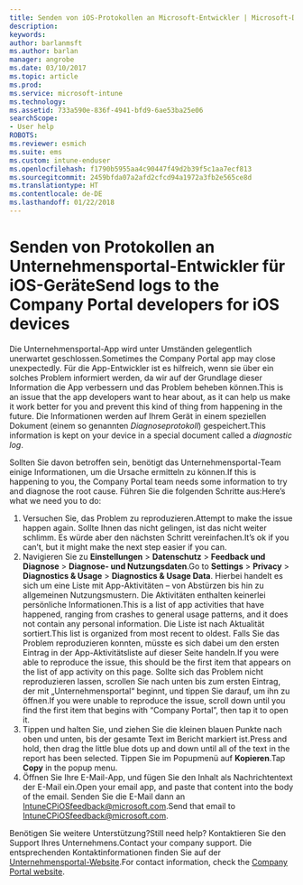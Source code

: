 ```yaml
---
title: Senden von iOS-Protokollen an Microsoft-Entwickler | Microsoft-Dokumentation
description: 
keywords: 
author: barlanmsft
ms.author: barlan
manager: angrobe
ms.date: 03/10/2017
ms.topic: article
ms.prod: 
ms.service: microsoft-intune
ms.technology: 
ms.assetid: 733a590e-836f-4941-bfd9-6ae53ba25e06
searchScope:
- User help
ROBOTS: 
ms.reviewer: esmich
ms.suite: ems
ms.custom: intune-enduser
ms.openlocfilehash: f1790b5955aa4c90447f49d2b39f5c1aa7ecf813
ms.sourcegitcommit: 2459bfda07a2afd2cfcd94a1972a3fb2e565ce8d
ms.translationtype: HT
ms.contentlocale: de-DE
ms.lasthandoff: 01/22/2018
---
```

# <a name="send-logs-to-the-company-portal-developers-for-ios-devices"></a><span data-ttu-id="da30a-102">Senden von Protokollen an Unternehmensportal-Entwickler für iOS-Geräte</span><span class="sxs-lookup"><span data-stu-id="da30a-102">Send logs to the Company Portal developers for iOS devices</span></span>

<span data-ttu-id="da30a-103">Die Unternehmensportal-App wird unter Umständen gelegentlich unerwartet geschlossen.</span><span class="sxs-lookup"><span data-stu-id="da30a-103">Sometimes the Company Portal app may close unexpectedly.</span></span> <span data-ttu-id="da30a-104">Für die App-Entwickler ist es hilfreich, wenn sie über ein solches Problem informiert werden, da wir auf der Grundlage dieser Information die App verbessern und das Problem beheben können.</span><span class="sxs-lookup"><span data-stu-id="da30a-104">This is an issue that the app developers want to hear about, as it can help us make it work better for you and prevent this kind of thing from happening in the future.</span></span> <span data-ttu-id="da30a-105">Die Informationen werden auf Ihrem Gerät in einem speziellen Dokument (einem so genannten _Diagnoseprotokoll_) gespeichert.</span><span class="sxs-lookup"><span data-stu-id="da30a-105">This information is kept on your device in a special document called a _diagnostic log_.</span></span>

<span data-ttu-id="da30a-106">Sollten Sie davon betroffen sein, benötigt das Unternehmensportal-Team einige Informationen, um die Ursache ermitteln zu können.</span><span class="sxs-lookup"><span data-stu-id="da30a-106">If this is happening to you, the Company Portal team needs some information to try and diagnose the root cause.</span></span> <span data-ttu-id="da30a-107">Führen Sie die folgenden Schritte aus:</span><span class="sxs-lookup"><span data-stu-id="da30a-107">Here’s what we need you to do:</span></span>

1.  <span data-ttu-id="da30a-108">Versuchen Sie, das Problem zu reproduzieren.</span><span class="sxs-lookup"><span data-stu-id="da30a-108">Attempt to make the issue happen again.</span></span> <span data-ttu-id="da30a-109">Sollte Ihnen das nicht gelingen, ist das nicht weiter schlimm. Es würde aber den nächsten Schritt vereinfachen.</span><span class="sxs-lookup"><span data-stu-id="da30a-109">It’s ok if you can’t, but it might make the next step easier if you can.</span></span>
2.  <span data-ttu-id="da30a-110">Navigieren Sie zu __Einstellungen__ > __Datenschutz__ > __Feedback und Diagnose__ > __Diagnose- und Nutzungsdaten__.</span><span class="sxs-lookup"><span data-stu-id="da30a-110">Go to __Settings__ > __Privacy__ > __Diagnostics & Usage__ > __Diagnostics & Usage Data__.</span></span> <span data-ttu-id="da30a-111">Hierbei handelt es sich um eine Liste mit App-Aktivitäten – von Abstürzen bis hin zu allgemeinen Nutzungsmustern. Die Aktivitäten enthalten keinerlei persönliche Informationen.</span><span class="sxs-lookup"><span data-stu-id="da30a-111">This is a list of app activities that have happened, ranging from crashes to general usage patterns, and it does not contain any personal information.</span></span> <span data-ttu-id="da30a-112">Die Liste ist nach Aktualität sortiert.</span><span class="sxs-lookup"><span data-stu-id="da30a-112">This list is organized from most recent to oldest.</span></span> <span data-ttu-id="da30a-113">Falls Sie das Problem reproduzieren konnten, müsste es sich dabei um den ersten Eintrag in der App-Aktivitätsliste auf dieser Seite handeln.</span><span class="sxs-lookup"><span data-stu-id="da30a-113">If you were able to reproduce the issue, this should be the first item that appears on the list of app activity on this page.</span></span> <span data-ttu-id="da30a-114">Sollte sich das Problem nicht reproduzieren lassen, scrollen Sie nach unten bis zum ersten Eintrag, der mit „Unternehmensportal“ beginnt, und tippen Sie darauf, um ihn zu öffnen.</span><span class="sxs-lookup"><span data-stu-id="da30a-114">If you were unable to reproduce the issue, scroll down until you find the first item that begins with “Company Portal”, then tap it to open it.</span></span>
3.  <span data-ttu-id="da30a-115">Tippen und halten Sie, und ziehen Sie die kleinen blauen Punkte nach oben und unten, bis der gesamte Text im Bericht markiert ist.</span><span class="sxs-lookup"><span data-stu-id="da30a-115">Press and hold, then drag the little blue dots up and down until all of the text in the report has been selected.</span></span> <span data-ttu-id="da30a-116">Tippen Sie im Popupmenü auf __Kopieren__.</span><span class="sxs-lookup"><span data-stu-id="da30a-116">Tap __Copy__ in the popup menu.</span></span>
4.  <span data-ttu-id="da30a-117">Öffnen Sie Ihre E-Mail-App, und fügen Sie den Inhalt als Nachrichtentext der E-Mail ein.</span><span class="sxs-lookup"><span data-stu-id="da30a-117">Open your email app, and paste that content into the body of the email.</span></span> <span data-ttu-id="da30a-118">Senden Sie die E-Mail dann an <a href="mailto:IntuneCPiOSfeedback@microsoft.com?subject=My Company Portal App Closed Unexpectedly&body=Press and hold, then paste your copied Company Portal app logs here.">IntuneCPiOSfeedback@microsoft.com</a>.</span><span class="sxs-lookup"><span data-stu-id="da30a-118">Send that email to <a href="mailto:IntuneCPiOSfeedback@microsoft.com?subject=My Company Portal App Closed Unexpectedly&body=Press and hold, then paste your copied Company Portal app logs here.">IntuneCPiOSfeedback@microsoft.com</a>.</span></span>

<span data-ttu-id="da30a-119">Benötigen Sie weitere Unterstützung?</span><span class="sxs-lookup"><span data-stu-id="da30a-119">Still need help?</span></span> <span data-ttu-id="da30a-120">Kontaktieren Sie den Support Ihres Unternehmens.</span><span class="sxs-lookup"><span data-stu-id="da30a-120">Contact your company support.</span></span> <span data-ttu-id="da30a-121">Die entsprechenden Kontaktinformationen finden Sie auf der [Unternehmensportal-Website](https://portal.manage.microsoft.com#HelpDeskDialog).</span><span class="sxs-lookup"><span data-stu-id="da30a-121">For contact information, check the [Company Portal website](https://portal.manage.microsoft.com#HelpDeskDialog).</span></span>
